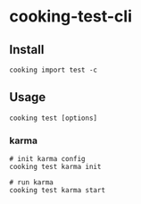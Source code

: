 # cooking-test-cli

## Install
```shell
cooking import test -c
```

## Usage
```shell
cooking test [options]
```

### karma
```shell
# init karma config
cooking test karma init

# run karma
cooking test karma start
```